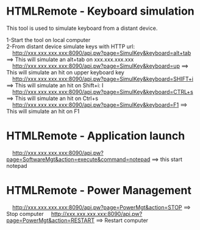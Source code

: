 # HTMLRemote - Keyboard simulation

This tool is used to simulate keyboard from a distant device.

1-Start the tool on local computer</br>
2-From distant device simulate keys with HTTP url: </br>
&nbsp;&nbsp;&nbsp;&nbsp;http://xxx.xxx.xxx.xxx:8090/api.pw?page=SimulKey&keyboard=alt+tab ==> This will simulate an alt+tab on xxx.xxx.xxx.xxx</br>
&nbsp;&nbsp;&nbsp;&nbsp;http://xxx.xxx.xxx.xxx:8090/api.pw?page=SimulKey&keyboard=up ==> This will simulate an hit on upper keyboard key</br>
&nbsp;&nbsp;&nbsp;&nbsp;http://xxx.xxx.xxx.xxx:8090/api.pw?page=SimulKey&keyboard=SHIFT+i ==> This will simulate an hit on Shift+i: I</br>
&nbsp;&nbsp;&nbsp;&nbsp;http://xxx.xxx.xxx.xxx:8090/api.pw?page=SimulKey&keyboard=CTRL+s ==> This will simulate an hit on Ctrl+s</br>
&nbsp;&nbsp;&nbsp;&nbsp;http://xxx.xxx.xxx.xxx:8090/api.pw?page=SimulKey&keyboard=F1 ==> This will simulate an hit on F1</br>

# HTMLRemote - Application launch
&nbsp;&nbsp;&nbsp;&nbsp;http://xxx.xxx.xxx.xxx:8090/api.pw?page=SoftwareMgt&action=execute&command=notepad ==> this start notepad

# HTMLRemote - Power Management
&nbsp;&nbsp;&nbsp;&nbsp;http://xxx.xxx.xxx.xxx:8090/api.pw?page=PowerMgt&action=STOP ==> Stop computer
&nbsp;&nbsp;&nbsp;&nbsp;http://xxx.xxx.xxx.xxx:8090/api.pw?page=PowerMgt&action=RESTART ==> Restart computer
